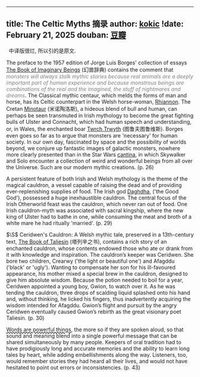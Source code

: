 
---
title: The Celtic Myths 摘录
author: [kokic](/kokic.md)
!date: February 21, 2025
douban: [豆瓣](https://book.douban.com/subject/31093378)
---

<style>
wavy {
  text-decoration-line: underline;
  text-decoration-style: wavy;
}
quote {
  color: gray;
  font-style: italic;
}
pp { color: var(--slug-color) }
pp:before { content: '(p. ' }
pp:after { content: ')' }
</style>

<div style="margin: 0.5em;">中译版很烂, 所以引的是原文. </div>

The preface to the 1957 edition of Jorge Luis Borges' collection of essays [The Book of Imaginary Beings](https://book.douban.com/subject/1461159) (幻兽辞典) contains the comment that <quote>monsters will always stalk mythic stories because real animals are a deeply important part of human experience and because monstrous beings are combinations of the real and the imagined, the stuff of nightmares and dreams</quote>. 
The Classical mythic centaur, which melds the forms of man and horse, has its Celtic counterpart in the Welsh horse-woman, [Rhiannon](https://en.wikipedia.org/wiki/Rhiannon). The Cretan [Minotaur](https://en.wikipedia.org/wiki/Minotaur) (米诺陶洛斯), a hideous blend of bull and human, can perhaps be seen transmuted in Irish mythology to become the great fighting bulls of Ulster and Connacht, which had human speech and understanding, or, in Wales, the enchanted boar [Twrch Trwyth](https://en.wikipedia.org/wiki/Twrch_Trwyth) (图鲁夫图鲁维斯). 
Borges even goes so far as to argue that monsters are 'necessary' for human society. In our own day, fascinated by space and the possibility of worlds beyond, we conjure up fantastic images of galactic monsters, nowhere more clearly presented than in the Star Wars [cantina](https://starwars.fandom.com/wiki/Cantina/Legends), in which Skywalker and Solo encounter a collection of weird and wonderful beings from all over the Universe. Such are our modern mythic creations. 
<pp>26</pp>

A persistent feature of both Irish and Welsh mythology is the theme of the magical cauldron, a vessel capable of raising the dead and of providing ever-replenishing supplies of food. The Irish god [Daghdha](https://en.wikipedia.org/wiki/The_Dagda), ('the Good God'), possessed a huge inexhaustible cauldron. The central focus of the Irish Otherworld feast was the cauldron, which never ran out of food. One Irish cauldron-myth was associated with sacral kingship, where the new king of Ulster had to bathe in one, while consuming the meat and broth of a white mare he had ritually 'married'. <pp>29</pp>

$\S$ Ceridwen's Cauldron: A Welsh mythic tale, preserved in a 13th-century text, [The Book of Taliesin](https://en.wikipedia.org/wiki/Book_of_Taliesin) (塔列辛之书), contains a rich story of an enchanted cauldron, whose contents endowed those who ate or drank from it with knowledge and inspiration. The cauldron’s keeper was Ceridwen. She bore two children, Crearwy ('the light or beautiful one') and Afagddu ('black' or 'ugly'). Wanting to compensate her son for his ill-favoured appearance, his mother mixed a special brew in the cauldron, designed to give him absolute wisdom. Because the potion needed to boil for a year, Ceridwen appointed a young boy, Gwion, to watch over it. As he was tending the cauldron, three drops of scalding liquid splashed onto his hand and, without thinking, he licked his fingers, thus inadvertently acquiring the wisdom intended for Afagddu. Gwion’s flight and pursuit by the angry Ceridwen eventually caused Gwion’s rebirth as the great visionary poet Taliesin. <pp>30</pp>

<wavy>Words are powerful things</wavy>, the more so if they are spoken aloud, so that sound and meaning blend into a single powerful message that can be shared simultaneously by many people. Keepers of oral tradition had to have prodigiously long and accurate memories and the ability to learn long tales by heart, while adding embellishments along the way. Listeners, too, would remember stories they had heard all their lives, and would not have hesitated to point out errors or inconsistencies. <pp>43</pp>
